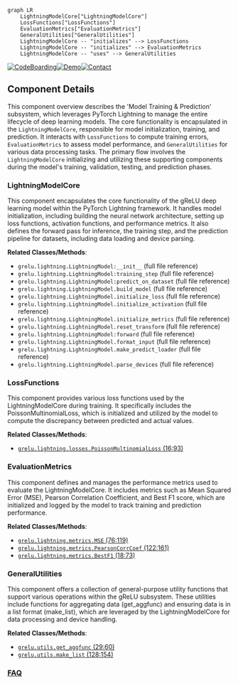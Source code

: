 ```mermaid
graph LR
    LightningModelCore["LightningModelCore"]
    LossFunctions["LossFunctions"]
    EvaluationMetrics["EvaluationMetrics"]
    GeneralUtilities["GeneralUtilities"]
    LightningModelCore -- "initializes" --> LossFunctions
    LightningModelCore -- "initializes" --> EvaluationMetrics
    LightningModelCore -- "uses" --> GeneralUtilities
```
[![CodeBoarding](https://img.shields.io/badge/Generated%20by-CodeBoarding-9cf?style=flat-square)](https://github.com/CodeBoarding/CodeBoarding)[![Demo](https://img.shields.io/badge/Try%20our-Demo-blue?style=flat-square)](https://www.codeboarding.org/demo)[![Contact](https://img.shields.io/badge/Contact%20us%20-%20contact@codeboarding.org-lightgrey?style=flat-square)](mailto:contact@codeboarding.org)

## Component Details

This component overview describes the 'Model Training & Prediction' subsystem, which leverages PyTorch Lightning to manage the entire lifecycle of deep learning models. The core functionality is encapsulated in the `LightningModelCore`, responsible for model initialization, training, and prediction. It interacts with `LossFunctions` to compute training errors, `EvaluationMetrics` to assess model performance, and `GeneralUtilities` for various data processing tasks. The primary flow involves the `LightningModelCore` initializing and utilizing these supporting components during the model's training, validation, testing, and prediction phases.

### LightningModelCore
This component encapsulates the core functionality of the gReLU deep learning model within the PyTorch Lightning framework. It handles model initialization, including building the neural network architecture, setting up loss functions, activation functions, and performance metrics. It also defines the forward pass for inference, the training step, and the prediction pipeline for datasets, including data loading and device parsing.


**Related Classes/Methods**:

- `grelu.lightning.LightningModel:__init__` (full file reference)
- `grelu.lightning.LightningModel:training_step` (full file reference)
- `grelu.lightning.LightningModel:predict_on_dataset` (full file reference)
- `grelu.lightning.LightningModel.build_model` (full file reference)
- `grelu.lightning.LightningModel.initialize_loss` (full file reference)
- `grelu.lightning.LightningModel.initialize_activation` (full file reference)
- `grelu.lightning.LightningModel.initialize_metrics` (full file reference)
- `grelu.lightning.LightningModel.reset_transform` (full file reference)
- `grelu.lightning.LightningModel:forward` (full file reference)
- `grelu.lightning.LightningModel.format_input` (full file reference)
- `grelu.lightning.LightningModel.make_predict_loader` (full file reference)
- `grelu.lightning.LightningModel.parse_devices` (full file reference)


### LossFunctions
This component provides various loss functions used by the LightningModelCore during training. It specifically includes the PoissonMultinomialLoss, which is initialized and utilized by the model to compute the discrepancy between predicted and actual values.


**Related Classes/Methods**:

- <a href="https://github.com/Genentech/gReLU/blob/master/src/grelu/lightning/losses.py#L16-L93" target="_blank" rel="noopener noreferrer">`grelu.lightning.losses.PoissonMultinomialLoss` (16:93)</a>


### EvaluationMetrics
This component defines and manages the performance metrics used to evaluate the LightningModelCore. It includes metrics such as Mean Squared Error (MSE), Pearson Correlation Coefficient, and Best F1 score, which are initialized and logged by the model to track training and prediction performance.


**Related Classes/Methods**:

- <a href="https://github.com/Genentech/gReLU/blob/master/src/grelu/lightning/metrics.py#L76-L119" target="_blank" rel="noopener noreferrer">`grelu.lightning.metrics.MSE` (76:119)</a>
- <a href="https://github.com/Genentech/gReLU/blob/master/src/grelu/lightning/metrics.py#L122-L161" target="_blank" rel="noopener noreferrer">`grelu.lightning.metrics.PearsonCorrCoef` (122:161)</a>
- <a href="https://github.com/Genentech/gReLU/blob/master/src/grelu/lightning/metrics.py#L18-L73" target="_blank" rel="noopener noreferrer">`grelu.lightning.metrics.BestF1` (18:73)</a>


### GeneralUtilities
This component offers a collection of general-purpose utility functions that support various operations within the gReLU subsystem. These utilities include functions for aggregating data (get_aggfunc) and ensuring data is in a list format (make_list), which are leveraged by the LightningModelCore for data processing and device handling.


**Related Classes/Methods**:

- <a href="https://github.com/Genentech/gReLU/blob/master/src/grelu/utils.py#L29-L60" target="_blank" rel="noopener noreferrer">`grelu.utils.get_aggfunc` (29:60)</a>
- <a href="https://github.com/Genentech/gReLU/blob/master/src/grelu/utils.py#L128-L154" target="_blank" rel="noopener noreferrer">`grelu.utils.make_list` (128:154)</a>




### [FAQ](https://github.com/CodeBoarding/GeneratedOnBoardings/tree/main?tab=readme-ov-file#faq)